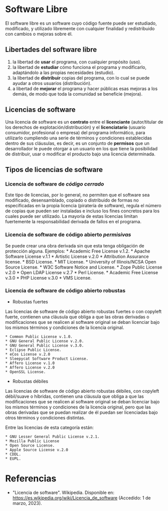 # Software Libre

El software libre es un software cuyo código fuente puede ser estudiado, modificado, y utilizado libremente con cualquier finalidad y redistribuido con cambios o mejoras sobre él.

## Libertades del software libre

1. la libertad de **usar** el programa, con cualquier propósito (uso). 
2. la libertad de **estudiar** cómo funciona el programa y modificarlo, adaptándolo a las propias necesidades (estudio). 
3. la libertad de **distribuir** copias del programa, con lo cual se puede ayudar a otros usuarios (distribución). 
4. a libertad de **mejorar** el programa y hacer públicas esas mejoras a los demás, de modo que toda la comunidad se beneficie (mejora). 

## Licencias de software

Una licencia de software es un **contrato** entre el **licenciante** (autor/titular de los derechos de explotación/distribución) y el **licenciatario** (usuario consumidor, profesional o empresa) del programa informático, para utilizarlo cumpliendo una serie de términos y condiciones establecidas dentro de sus cláusulas, es decir, es un conjunto de **permisos** que un desarrollador le puede otorgar a un usuario en los que tiene la posibilidad de distribuir, usar o modificar el producto bajo una licencia determinada.

## Tipos de licencias de software

### Licencia de software de *código cerrado*

Este tipo de licencias, por lo general, no permiten que el software sea modificado, desensamblado, copiado o distribuido de formas no especificadas en la propia licencia (piratería de software), regula el número de copias que pueden ser instaladas e incluso los fines concretos para los cuales puede ser utilizado. La mayoría de estas licencias limitan fuertemente la responsabilidad derivada de fallos en el programa.

### Licencia de software de código abierto *permisivas*

Se puede crear una obra derivada sin que esta tenga obligación de protección alguna. Ejemplos: 
    * Academic Free License v.1.2.
    * Apache Software License v.1.1
    * Artistic License v.2.0
    * Attribution Assurance license.
    * BSD License.
    * MIT License.
    * University of Illinois/NCSA Open Source License.
    * W3C Software Notice and License.
    * Zope Public License v.2.0
    * Open LDAP License v.2.7
    * Perl License.
    * Academic Free License v.3.0
    * PHP License v.3.0
    * VMS License.
    
### Licencia de software de código abierto robustas

* Robustas fuertes

Las licencias de software de código abierto robustas fuertes o con copyleft fuerte, contienen una cláusula que obliga a que las obras derivadas o modificaciones que se realicen al software original se deban licenciar bajo los mismos términos y condiciones de la licencia original.

    * Common Public License v.1.0.
    * GNU General Public License v.2.0.
    * GNU General Public License v.3.0.
    * Eclipse Public License.
    * eCos License v.2.0
    * Sleepycat Software Product License.
    * Affero License v.1.0
    * Affero License v.2.0
    * OpenSSL License.

* Robustas débiles

Las licencias de software de código abierto robustas débiles, con copyleft débil/suave o híbridas, contienen una cláusula que obliga a que las modificaciones que se realicen al software original se deban licenciar bajo los mismos términos y condiciones de la licencia original, pero que las obras derivadas que se puedan realizar de él puedan ser licenciadas bajo otros términos y condiciones distintas.

Entre las licencias de esta categoría están:

    * GNU Lesser General Public License v.2.1.
    * Mozilla Public License
    * Open Source License.
    * Apple Source License v.2.0
    * CDDL.
    * EUPL.

# Referencias

* "Licencia de software". Wikipedia. Disponible en: https://es.wikipedia.org/wiki/Licencia_de_software (Accedido: 1 de marzo, 2023). 
